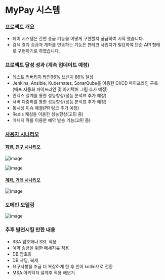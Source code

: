 # MyPay 시스템

### 프로젝트 개요
- 페이 시스템은 간편 송금 기능을 어떻게 구현할지 궁금하여 시작 했습니다.
- 검색 결과 송금과 계좌를 연동하는 기능은 핀테크 사업자가 필요하여 단순 API 형태로 구현하기로 하였습니다.

### 프로젝트 달성 성과 (계속 업데이트 예정)
- [테스트 커버리지 라인96% 브렌치 86% 달성](https://github.com/jungmini0601/pay/pull/50)
- Jenkins, Ansible, Kubernates, SonarQube를 이용한 CI/CD 파이프라인 구축 (배포 자동화 파이프라인 및 아키텍처 그림 추가 예정)
- 인덱스 설계를 통한 성능향상(성능 분석표 추가 예정)
- 서버 다중화를 통한 성능향상(성능 분석표 추가 예정)
- 동시성 이슈 해결(PR 링크 추가 예정)
- Redis 캐싱을 이용한 성능향상(고민 중)
- 메세지 큐를 이용한 예약 발송 기능(고민 중)

### [사용자 시나리오](https://github.com/jungmini0601/pay/wiki)
#### [회원, 친구 시나리오](https://github.com/jungmini0601/pay/wiki/%ED%9A%8C%EC%9B%90-%EC%8B%9C%EB%82%98%EB%A6%AC%EC%98%A4)
![image](https://user-images.githubusercontent.com/126523988/230802866-5aa2c84e-5348-48b5-ba9a-1d3f8f948381.png)

![image](https://user-images.githubusercontent.com/126523988/230802933-4977c85d-5d3f-499b-9d62-fc6757e5e762.png)

#### [계좌, 거래 시나리오](https://github.com/jungmini0601/pay/wiki/%EA%B3%84%EC%A2%8C-%EC%8B%9C%EB%82%98%EB%A6%AC%EC%98%A4)
![image](https://user-images.githubusercontent.com/126523988/230803093-47e7eb86-6c68-44d6-bdf6-ea9517b92726.png)


### 도메인 모델링
![image](https://user-images.githubusercontent.com/126523988/230804623-d2a8acdd-fc48-4f6c-85df-d49a69b631a1.png)

### 추후 발전시킬 만한 내용
- RSA 암호화나 SSL 적용
- 예약 송금을 위한 메세지큐 적용
- DB 암호화
- DB 샤딩, 복제
- 요구사항을 조금 더 복잡하게 한 후 언어 kotlin으로 전환
- MSA 아키텍처 설계후 적용 해보기
